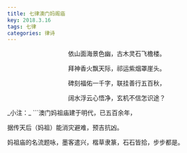 ```yaml
---
title: 七律澳门妈阁庙
key: 2018.3.16
tags: 七律
categories: 律诗
---
```


<p align="center">依山面海景色幽，古木灵石飞檐楼。
</p>
<p align="center">拜神香火飘天际，祁运紫烟罩崖头。
</p>
<p align="center">碑刻福佑一千字，联挂善行五百秋，
</p>
<p align="center">阔水浮云心悟净，玄机不信怎识途？
</p>
_小注：_
```澳门妈祖庙建于明代，已五百余年，

据传天后（妈祖）能消灾避难，预吉抗凶。

妈祖庙的名流题咏，墨客遣兴，楷草隶篆，石石皆拾，步步都是。

```